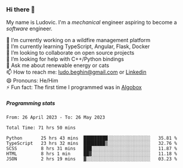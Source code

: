 ### Hi there 👋

My name is Ludovic. I'm a *mechanical* engineer aspiring to become a *software* engineer.

 🔭 I’m currently working on a wildfire management platform<br/>
 🌱 I’m currently learning TypeScript, Angular, Flask, Docker<br/>
 👯 I’m looking to collaborate on open source projects<br/>
 🤔 I’m looking for help with C++/Python bindings<br/>
 💬 Ask me about renewable energy or cats<br/>
 📫 How to reach me: ludo.beghin@gmail.com or [Linkedin](https://www.linkedin.com/in/ludovic-beghin/)<br/>
 😄 Pronouns: He/Him<br/>
 ⚡ Fun fact: The first time I programmed was in [Algobox](https://fr.wikipedia.org/wiki/Algobox)<br/>

##### Programming stats
<!--START_SECTION:waka-->

```text
From: 26 April 2023 - To: 26 May 2023

Total Time: 71 hrs 50 mins

Python       25 hrs 43 mins  █████████░░░░░░░░░░░░░░░░   35.81 %
TypeScript   23 hrs 32 mins  ████████▒░░░░░░░░░░░░░░░░   32.76 %
SCSS         8 hrs 31 mins   ███░░░░░░░░░░░░░░░░░░░░░░   11.87 %
HTML         8 hrs 1 min     ██▓░░░░░░░░░░░░░░░░░░░░░░   11.18 %
JSON         2 hrs 19 mins   ▓░░░░░░░░░░░░░░░░░░░░░░░░   03.23 %
```

<!--END_SECTION:waka-->
